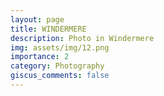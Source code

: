 ```yaml
---
layout: page
title: WINDERMERE
description: Photo in Windermere
img: assets/img/12.png
importance: 2
category: Photography
giscus_comments: false
---
```



